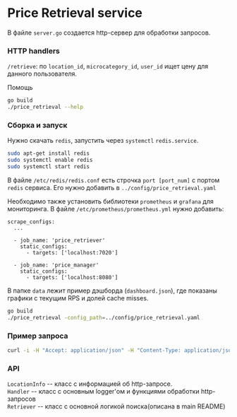 # Price Retrieval service

В файле `server.go` создается http-сервер для обработки запросов.

### HTTP handlers
`/retrieve`:
по `location_id`, `microcategory_id`, `user_id` ищет цену для данного пользователя.

Помощь

```bash
go build
./price_retrieval --help
```

### Сборка и запуск
Нужно скачать `redis`, запустить через `systemctl` `redis.service`.

```bash
sudo apt-get install redis
sudo systemctl enable redis
sudo systemctl start redis
```

В файле `/etc/redis/redis.conf` есть строчка `port [port_num]` с портом `redis` сервиса. Его нужно добавить в `../config/price_retrieval.yaml`

Необходимо также установить библиотеки `prometheus` и `grafana` для мониторинга. В файле `/etc/prometheus/prometheus.yml` нужно добавить:
```
scrape_configs:
  ...

  - job_name: 'price_retriever'
    static_configs:
      - targets: ['localhost:7020']

  - job_name: 'price_manager'
    static_configs:
      - targets: ['localhost:8080']
```

В папке `data` лежит пример дэшборда (`dashboard.json`), где показаны графики с текущим RPS и долей cache misses.

```bash
go build
./price_retrieval -config_path=../config/price_retrieval.yaml
```

### Пример запроса
```bash
curl -i -H "Accept: application/json" -H "Content-Type: application/json" -X GET 'http://localhost:7020/retrieve?location_id=1&microcategory_id=1&user_id=1'
```

### API

`LocationInfo` -- класс с информацией об http-запросе.\
`Handler` -- класс с основным logger'ом и функциями обработки http-запросов\
`Retriever` -- класс с основной логикой поиска(описана в main README)
